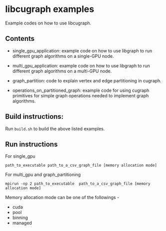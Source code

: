# libcugraph examples

Example codes on how to use libcugraph.

## Contents

- single_gpu_application: example code on how to use libgraph to run different graph algorithms on a single-GPU node.

- multi_gpu_application: example code on how to use libgraph to run different graph algorithms on a multi-GPU node.

-  graph_partition: code to explain vertex and edge partitioning in cugraph.

-  operations_on_partitioned_graph: example code for using cugraph primitives for simple graph operations needed to implement graph algorithms. 

## Build instructions:

Run `build.sh` to build the above listed examples.

## Run instructions

For single_gpu

`path_to_executable path_to_a_csv_graph_file [memory allocation mode]`

For multi_gpu and graph_partitioning

`mpirun -np 2 path_to_executable  path_to_a_csv_graph_file [memory allocation mode]`

Memory allocation mode can be one of the followings -

- cuda
- pool 
- binning
- managed